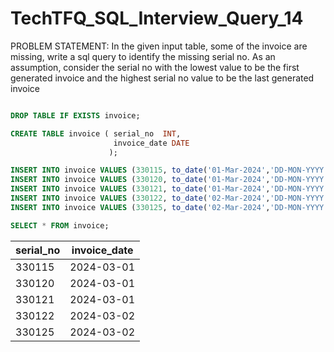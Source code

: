 # TechTFQ_SQL_Interview_Query_14


PROBLEM STATEMENT: In the given input table, some of the invoice are missing,
write a sql query to identify the missing serial no. As an assumption, 
consider the serial no with the lowest value to be the first generated invoice
and the highest serial no value to be the last generated invoice

```sql

DROP TABLE IF EXISTS invoice;

CREATE TABLE invoice ( serial_no  INT,
                       invoice_date	DATE
                      );

INSERT INTO invoice VALUES (330115, to_date('01-Mar-2024','DD-MON-YYYY'));
INSERT INTO invoice VALUES (330120, to_date('01-Mar-2024','DD-MON-YYYY'));
INSERT INTO invoice VALUES (330121, to_date('01-Mar-2024','DD-MON-YYYY'));
INSERT INTO invoice VALUES (330122, to_date('02-Mar-2024','DD-MON-YYYY'));
INSERT INTO invoice VALUES (330125, to_date('02-Mar-2024','DD-MON-YYYY'));

SELECT * FROM invoice;
```

| serial_no | invoice_date |
|-----------|--------------|
| 330115	| 2024-03-01 |
| 330120	| 2024-03-01 |
| 330121	| 2024-03-01 |
| 330122	| 2024-03-02 |
| 330125	| 2024-03-02 |
